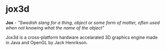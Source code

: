 # jox3d
**Jox** - *"Swedish slang for a thing, object or some form of matter, often used when not knowing what the name of the object"*

Jox3d is a cross-platform hardware accelarated 3D graphics engine made in Java and OpenGL by Jack Henrikson.
